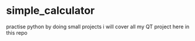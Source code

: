 # simple_calculator
practise python by doing small projects 
i will cover all my QT project here in this repo
